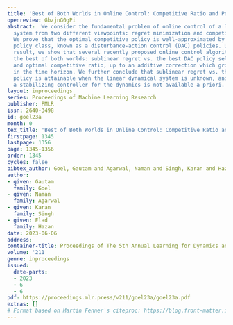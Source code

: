 ```yaml
---
title: 'Best of Both Worlds in Online Control: Competitive Ratio and Policy Regret'
openreview: GbzjnG0gPi
abstract: 'We consider the fundamental problem of online control of a linear dynamical
  system from two different viewpoints: regret minimization and competitive analysis.
  We prove that the optimal competitive policy is well-approximated by a convex parameterized
  policy class, known as a disturbance-action control (DAC) policies. Using this structural
  result, we show that several recently proposed online control algorithms achieve
  the best of both worlds: sublinear regret vs. the best DAC policy selected in hindsight,
  and optimal competitive ratio, up to an additive correction which grows sublinearly
  in the time horizon. We further conclude that sublinear regret vs. the optimal competitive
  policy is attainable when the linear dynamical system is unknown, and even when
  a stabilizing controller for the dynamics is not available a priori. '
layout: inproceedings
series: Proceedings of Machine Learning Research
publisher: PMLR
issn: 2640-3498
id: goel23a
month: 0
tex_title: 'Best of Both Worlds in Online Control: Competitive Ratio and Policy Regret'
firstpage: 1345
lastpage: 1356
page: 1345-1356
order: 1345
cycles: false
bibtex_author: Goel, Gautam and Agarwal, Naman and Singh, Karan and Hazan, Elad
author:
- given: Gautam
  family: Goel
- given: Naman
  family: Agarwal
- given: Karan
  family: Singh
- given: Elad
  family: Hazan
date: 2023-06-06
address:
container-title: Proceedings of The 5th Annual Learning for Dynamics and Control Conference
volume: '211'
genre: inproceedings
issued:
  date-parts:
  - 2023
  - 6
  - 6
pdf: https://proceedings.mlr.press/v211/goel23a/goel23a.pdf
extras: []
# Format based on Martin Fenner's citeproc: https://blog.front-matter.io/posts/citeproc-yaml-for-bibliographies/
---
```

